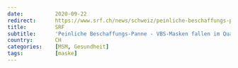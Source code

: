 ```yaml
---
date:          2020-09-22
redirect:      https://www.srf.ch/news/schweiz/peinliche-beschaffungs-panne-vbs-masken-fallen-im-qualitaetstest-durch
title:         SRF
subtitle:      'Peinliche Beschaffungs-Panne - VBS-Masken fallen im Qualitätstest durch'
country:       CH
categories:    [MSM, Gesundheit]
tags:          [maske]
---
```

